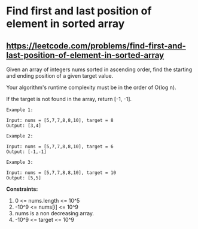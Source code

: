 # Find first and last position of element in sorted array
## https://leetcode.com/problems/find-first-and-last-position-of-element-in-sorted-array

Given an array of integers nums sorted in ascending order, find the starting and ending position of a given target value.

Your algorithm's runtime complexity must be in the order of O(log n).

If the target is not found in the array, return [-1, -1].
```
Example 1:

Input: nums = [5,7,7,8,8,10], target = 8
Output: [3,4]

Example 2:

Input: nums = [5,7,7,8,8,10], target = 6
Output: [-1,-1]

Example 3:

Input: nums = [5,7,7,8,8,10], target = 10
Output: [5,5]
```

**Constraints:**

1. 0 <= nums.length <= 10^5
2. -10^9 <= nums[i] <= 10^9
3. nums is a non decreasing array.
4. -10^9 <= target <= 10^9

